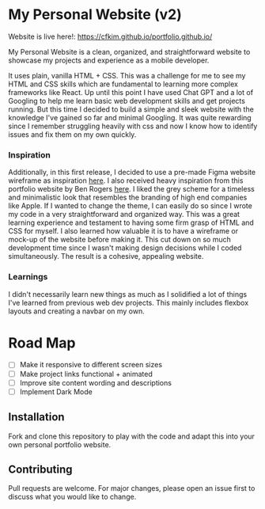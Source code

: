 # My Personal Website (v2)
Website is live here!: https://cfkim.github.io/portfolio.github.io/

My Personal Website is a clean, organized, and straightforward website to showcase my projects and experience as a mobile developer.

It uses plain, vanilla HTML + CSS. This was a challenge for me to see my HTML and CSS skills which are fundamental to learning more complex frameworks like React. Up until this point I have used Chat GPT and a lot of Googling to help me learn basic web development skills and get projects running. But this time I decided to build a simple and sleek website with the knowledge I've gained so far and minimal Googling. It was quite rewarding since I remember struggling heavily with css and now I know how to identify issues and fix them on my own quickly. 
### Inspiration
Additionally, in this first release, I decided to use a pre-made Figma website wireframe as inspiration [here](https://www.figma.com/design/6vFWPvPk0krYZyIhoS7Zec/My-personal-website?node-id=77-432&node-type=canvas&t=BiuQdGoGNyO7riFe-0). I also received heavy inspiration from this portfolio website by Ben Rogers [here](https://www.benrogers.dev/#projects). I liked the grey scheme for a timeless and minimalistic look that resembles the branding of high end companies like Apple. If I wanted to change the theme, I can easily do so since I wrote my code in a very straightforward and organized way. This was a great learning experience and testament to having some firm grasp of HTML and CSS for myself. I also learned how valuable it is to have a wireframe or mock-up of the website before making it. This cut down on so much development time since I wasn't making design decisions while I coded simultaneously. The result is a cohesive, appealing website.
### Learnings
I didn't necessarily learn new things as much as I solidified a lot of things I've learned from previous web dev projects. This mainly includes flexbox layouts and creating a navbar on my own. 

# Road Map
- [ ] Make it responsive to different screen sizes
- [ ] Make project links functional + animated
- [ ] Improve site content wording and descriptions
- [ ] Implement Dark Mode

## Installation

Fork and clone this repository to play with the code and adapt this into your own personal portfolio website.

## Contributing

Pull requests are welcome. For major changes, please open an issue first
to discuss what you would like to change.

